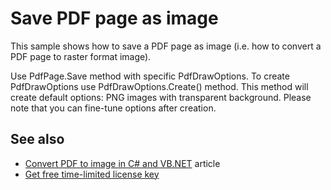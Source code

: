 # Save PDF page as image
This sample shows how to save a PDF page as image (i.e. how to convert a PDF page to raster format image).

Use PdfPage.Save method with specific PdfDrawOptions. To create PdfDrawOptions use PdfDrawOptions.Create() method. This method will create default options: PNG images with transparent background. Please note that you can fine-tune options after creation.

## See also
* [Convert PDF to image in C# and VB.NET](https://bitmiracle.com/pdf-library/convert-pdf-to-image.aspx) article
* [Get free time-limited license key](https://bitmiracle.com/pdf-library/download-pdf-library.aspx)